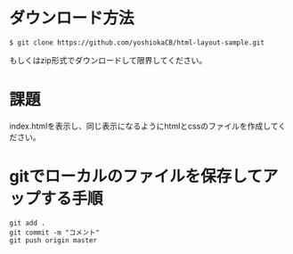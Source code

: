 # ダウンロード方法

```
$ git clone https://github.com/yoshiokaCB/html-layout-sample.git
```

もしくはzip形式でダウンロードして限界してください。

# 課題

index.htmlを表示し、同じ表示になるようにhtmlとcssのファイルを作成してください。

# gitでローカルのファイルを保存してアップする手順

```
git add .
git commit -m "コメント"
git push origin master
```

